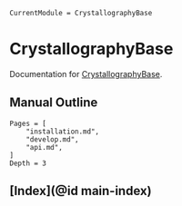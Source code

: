 ```@meta
CurrentModule = CrystallographyBase
```

# CrystallographyBase

Documentation for [CrystallographyBase](https://github.com/MineralsCloud/CrystallographyBase.jl).

## Manual Outline

```@contents
Pages = [
    "installation.md",
    "develop.md",
    "api.md",
]
Depth = 3
```

## [Index](@id main-index)

```@index
```
